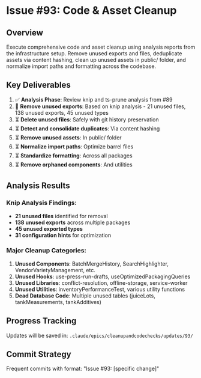 # Issue #93: Code & Asset Cleanup

## Overview

Execute comprehensive code and asset cleanup using analysis reports from the infrastructure setup. Remove unused exports and files, deduplicate assets via content hashing, clean up unused assets in public/ folder, and normalize import paths and formatting across the codebase.

## Key Deliverables

1. ✅ **Analysis Phase**: Review knip and ts-prune analysis from #89
2. 🔄 **Remove unused exports**: Based on knip analysis - 21 unused files, 138 unused exports, 45 unused types
3. ⏳ **Delete unused files**: Safely with git history preservation
4. ⏳ **Detect and consolidate duplicates**: Via content hashing
5. ⏳ **Remove unused assets**: In public/ folder
6. ⏳ **Normalize import paths**: Optimize barrel files
7. ⏳ **Standardize formatting**: Across all packages
8. ⏳ **Remove orphaned components**: And utilities

## Analysis Results

### Knip Analysis Findings:
- **21 unused files** identified for removal
- **138 unused exports** across multiple packages
- **45 unused exported types**
- **31 configuration hints** for optimization

### Major Cleanup Categories:
1. **Unused Components**: BatchMergeHistory, SearchHighlighter, VendorVarietyManagement, etc.
2. **Unused Hooks**: use-press-run-drafts, useOptimizedPackagingQueries
3. **Unused Libraries**: conflict-resolution, offline-storage, service-worker
4. **Unused Utilities**: inventoryPerformanceTest, various utility functions
5. **Dead Database Code**: Multiple unused tables (juiceLots, tankMeasurements, tankAdditives)

## Progress Tracking

Updates will be saved in: `.claude/epics/cleanupandcodechecks/updates/93/`

## Commit Strategy

Frequent commits with format: "Issue #93: [specific change]"